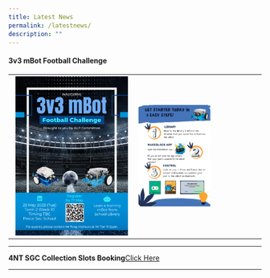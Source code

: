 ```yaml
---
title: Latest News
permalink: /latestnews/
description: ""
---
```

<h4><strong>3v3 mBot Football Challenge</strong></h4>
<table>
<tbody>
<tr>
<th><a rel="noreferrer noopener" target="_blank" href="/images/3v3 mbot football challenge.png"><img src="/images/3v3 mbot football challenge.png" style="width: 94%;"></a><br></th>
<td><a rel="noreferrer noopener" target="_blank" href="/images/mbot 3v3 poster.jpg"><img src="/images/mbot 3v3 poster.jpg" style="width: 60%;"><br></a></td>
</tr></tbody>
</table>
<hr>
	
<b>4NT SGC Collection Slots Booking</b><a rel="noopener" target="_blank" href="https://docs.google.com/forms/d/e/1FAIpQLSf30HhoPsCMq1RTcsKuMk5O2zyfjjJqO9xLUY08kEkrg_JXvQ/viewform">Click Here</a>
<hr>
